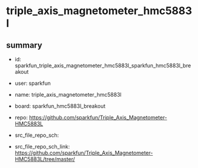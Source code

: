 # triple_axis_magnetometer_hmc5883l
 
## summary 
* id: sparkfun_triple_axis_magnetometer_hmc5883l_sparkfun_hmc5883l_breakout
* user: sparkfun
* name: triple_axis_magnetometer_hmc5883l
* board: sparkfun_hmc5883l_breakout
* repo: https://github.com/sparkfun/Triple_Axis_Magnetometer-HMC5883L



* src_file_repo_sch: 
* src_file_repo_sch_link: https://github.com/sparkfun/Triple_Axis_Magnetometer-HMC5883L/tree/master/




